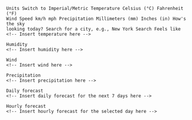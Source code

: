     Units Switch to Imperial/Metric Temperature Celsius (°C) Fahrenheit (°F)
    Wind Speed km/h mph Precipitation Millimeters (mm) Inches (in) How's the sky
    looking today? Search for a city, e.g., New York Search Feels like
    <!-- Insert temperature here -->

    Humidity
    <!-- Insert humidity here -->

    Wind
    <!-- Insert wind here -->

    Precipitation
    <!-- Insert precipitation here -->

    Daily forecast
    <!-- Insert daily forecast for the next 7 days here -->

    Hourly forecast
    <!-- Insert hourly forecast for the selected day here -->
